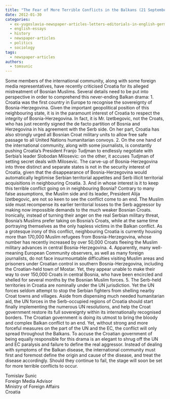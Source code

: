 ```yaml
---
title: "The Fear of More Terrible Conflicts in the Balkans (21 September 1993 ~ The Guardian)"
date: 2012-01-30
categories: 
  - ex-yugoslavia-newspaper-articles-letters-editorials-in-english-german-and-french
  - english-essays
  - history
  - newspaper-articles
  - politics
  - sociology
tags: 
  - newspaper-articles
authors: 
  - tomsunic
---
```


Some members of the international community, along with some foreign media representatives, have recently criticised Croatia for its alleged mistreatment of Bosnian Muslims. Several details need to be put into perspective in order to comprehend this never-ending Balkan drama: 1. Croatia was the first country in Europe to recognise the sovereignty of Bosnia-Herzegovina. Given the important geopolitical position of this neighbouring state, it is in the paramount interest of Croatia to respect the integrity of Bosnia-Herzegovina. In fact, it is Mr. Izetbegovic, not the Croats, who has just recently signed the de facto partition of Bosnia and Herzegovina in his agreement with the Serb side. On her part, Croatia has also strongly urged all Bosnian Croat military units to allow free safe passage to all United Nations humanitarian convoys. 2\. On the one hand of the international community, along with some journalists, is constantly pushing Croatia’s President Franjo Tudjman to endlessly negotiate with Serbia’s leader Slobodan Milosevic: on the other, it accuses Tudjman of setting secret deals with Milosevic. The carve-up of Bosnia-Herzegovina into three distinct and separate states is not in the security interest of Croatia, given that the disappearance of Bosnia-Herzegovina would automatically legitimise Serbian territorial appetites and Serb illicit territorial acquisitions in neighbouring Croatia. 3. And in whose interest is it to keep this terrible conflict going on in neighbouring Bosnia? Contrary to many false assumptions, the Muslim side and its leader, President Alija Izetbegovic, are not so keen to see the conflict come to an end. The Muslim side must recompense its earlier territorial losses to the Serb aggressor by making now impossible demands to the much weaker Bosnian Croats. Ironically, instead of turning their anger on the real Serbian military threat, Bosnia’s Muslims prefer taking on Bosnia’s Croats, while at the same time portraying themselves as the only hapless victims in the Balkan conflict. As a grotesque irony of this conflict, neighbouring Croatia is currently housing more than 170,000 Muslim refugees from Bosnia-Herzegovina, whose number has recently increased by over 50,000 Croats fleeing the Muslim military advances in central Bosnia-Herzegovina. 4. Apparently, many well-meaning European Community observers, as well as many foreign journalists, do not face insurmountable difficulties visiting Muslim areas and prisoners under Croatian control in southern Bosnia-Herzegovina, including the Croatian-held town of Mostar. Yet, they appear unable to make their way to over 150,000 Croats in central Bosnia, who have been encircled and shelled for several months by the Bosnian Muslim forces. 5. The Serb-held territories in Croatia are nominally under the UN jurisdiction. Yet the UN forces seldom attempt to stop the Serbian fighters from shelling nearby Croat towns and villages. Aside from dispensing much needed humanitarian aid, the UN forces in the Serb-occupied regions of Croatia should start finally implementing the numerous UN resolutions, and help the Croat government restore its full sovereignty within its internationally recognised borders. The Croatian government is doing its utmost to bring the bloody and complex Balkan conflict to an end. Yet, without strong and more forceful measures on the part of the UN and the EC, the conflict will only spread throughout the Balkans. To accuse the Croatian government of being equally responsible for this drama is an elegant to shrug off the UN and EC paralysis and failure to define the real aggressor. Instead of dealing with symptoms of the Balkan disease, the international community must first and foremost define the origin and cause of the disease, and treat the disease accordingly. Should they continue to fail, the stage will soon be set for more terrible conflicts to occur.

Tomislav Sunic  
Foreign Media Advisor  
Ministry of Foreign Affairs  
Croatia
